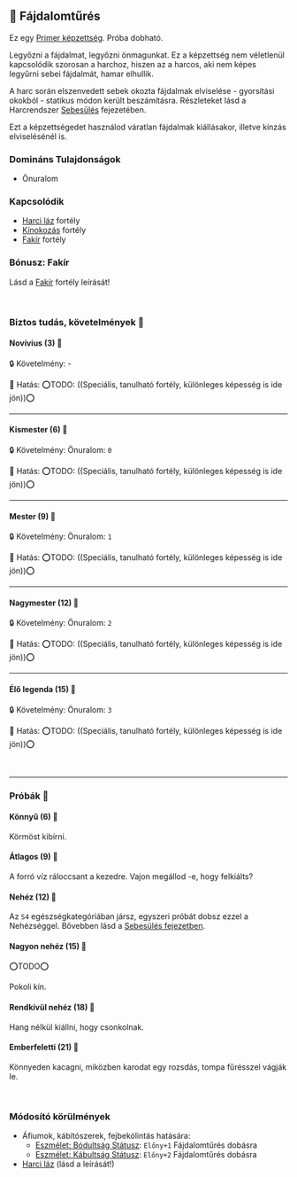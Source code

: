 ## 🔵 Fájdalomtűrés

Ez egy [Primer képzettség](../017_primer_szekunder_ismeretek.md). Próba dobható.

Legyőzni a fájdalmat, legyőzni önmagunkat. Ez a képzettség nem véletlenül kapcsolódik szorosan a harchoz, hiszen az a harcos, aki nem képes legyűrni sebei fájdalmát, hamar elhullik. 

A harc során elszenvedett sebek okozta fájdalmak elviselése - gyorsítási okokból - statikus módon került beszámításra. Részleteket lásd a Harcrendszer [Sebesülés](../061_03_sebesules.md) fejezetében.

Ezt a képzettségedet használod váratlan fájdalmak kiállásakor, illetve kínzás elviselésénél is.

### Domináns Tulajdonságok

- Önuralom

### Kapcsolódik

- [Harci láz](../fortelyok.harci/harci_laz.md) fortély
- [Kínokozás](../fortelyok.harci/kinokozas.md) fortély
- [Fakír](../fortelyok.altalanos/fakir.md) fortély

### Bónusz: Fakír

Lásd a [Fakír](../fortelyok.altalanos/fakir.md) fortély leírását!

<br />

### Biztos tudás, követelmények 📖

#### Novívius (3) 📖

🔒 Követelmény: -

🌟 Hatás: ⭕TODO: ((Speciális, tanulható fortély, különleges képesség is ide jön))⭕

---
#### Kismester (6) 📖

🔒 Követelmény: Önuralom: `0`

🌟 Hatás: ⭕TODO: ((Speciális, tanulható fortély, különleges képesség is ide jön))⭕

---
#### Mester (9) 📖

🔒 Követelmény: Önuralom: `1`

🌟 Hatás: ⭕TODO: ((Speciális, tanulható fortély, különleges képesség is ide jön))⭕

---
#### Nagymester (12) 📖

🔒 Követelmény:  Önuralom: `2`

🌟 Hatás: ⭕TODO: ((Speciális, tanulható fortély, különleges képesség is ide jön))⭕

---
#### Élő legenda (15) 📖

🔒 Követelmény:  Önuralom: `3`

🌟 Hatás: ⭕TODO: ((Speciális, tanulható fortély, különleges képesség is ide jön))⭕

<br />

---
### Próbák 🎲 

#### Könnyű (6) 🎲 

Körmöst kibírni.

#### Átlagos (9) 🎲 

A forró víz ráloccsant a kezedre. Vajon megállod -e, hogy felkiálts?

#### Nehéz (12) 🎲 

Az `S4` egészségkategóriában jársz, egyszeri próbát dobsz ezzel a Nehézséggel. Bővebben lásd a [Sebesülés fejezetben](../061_03_sebesules.md#s4-kateg%C3%B3ri%C3%A1s-f%C3%A1jdalomt%C5%B1r%C3%A9s).

#### Nagyon nehéz (15) 🎲 

⭕TODO⭕

Pokoli kín.

#### Rendkívül nehéz (18) 🎲 

Hang nélkül kiállni, hogy csonkolnak.

#### Emberfeletti (21) 🎲 

Könnyeden kacagni, miközben karodat egy rozsdás, tompa fűrésszel vágják le.

<br />

### Módosító körülmények

- Áfiumok, kábítószerek, fejbekólintás hatására:
  - [Eszmélet: Bódultság Státusz](../082_statuszok.md#%EF%B8%8F-eszm%C3%A9let-1-b%C3%B3dults%C3%A1g): `Előny+1` Fájdalomtűrés dobásra
  - [Eszmélet: Kábultság Státusz](../082_statuszok.md#%EF%B8%8F-eszm%C3%A9let-2-k%C3%A1bults%C3%A1g): `Előny+2` Fájdalomtűrés dobásra
- [Harci láz](../fortelyok.harci/harci_laz.md) (lásd a leírását!)
